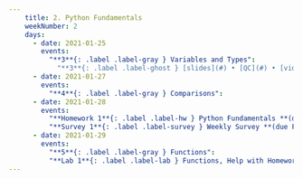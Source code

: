 ```yaml
---
    title: 2. Python Fundamentals
    weekNumber: 2
    days:
      - date: 2021-01-25
        events:
          "**3**{: .label .label-gray } Variables and Types":
            "**3**{: .label .label-ghost } [slides](#) • [QC](#) • [video](#) • [code](#) • [code HTML](#) • readings: [CIT 3.2](#), [SPR 5](#)"
      - date: 2021-01-27
        events:
          "**4**{: .label .label-gray } Comparisons":
      - date: 2021-01-28
        events:
          "**Homework 1**{: .label .label-hw } Python Fundamentals **(due Feb. 3)**":
          "**Survey 1**{: .label .label-survey } Weekly Survey **(due Feb. 3)**":
      - date: 2021-01-29
        events:
          "**5**{: .label .label-gray } Functions":
          "**Lab 1**{: .label .label-lab } Functions, Help with Homework 1":
---
```

